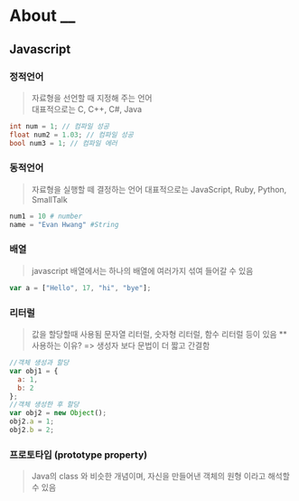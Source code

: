 # About __
## Javascript 

### 정적언어
> 자료형을 선언할 때 지정해 주는 언어    
  대표적으로는 C, C++, C#, Java 
```c
int num = 1; // 컴파일 성공
float num2 = 1.03; // 컴파일 성공
bool num3 = 1; // 컴파일 에러
```    
### 동적언어
> 자료형을 실행할 떼 결정하는 언어
  대표적으로는 JavaScript, Ruby, Python, SmallTalk     
``` python
num1 = 10 # number
name = "Evan Hwang" #String
```           

### 배열
> javascript 배열에서는 하나의 배열에 여러가지 섞여 들어갈 수 있음     
``` js
var a = ["Hello", 17, "hi", "bye"];
```   

### 리터럴
> 값을 할당할때 사용됨
  문자열 리터럴, 숫자형 리터럴, 함수 리터럴 등이 있음
** 사용하는 이유? 
=> 생성자 보다 문법이 더 짧고 간결함
``` js
//객체 생성과 할당 
var obj1 = {
  a: 1,
  b: 2
};
//객체 생성한 후 할당 
var obj2 = new Object();
obj2.a = 1;
obj2.b = 2;
```

### 프로토타입 (prototype property)
> Java의 class 와 비슷한 개념이며,
  자신을 만들어낸 객체의 원형 이라고 해석할 수 있음


